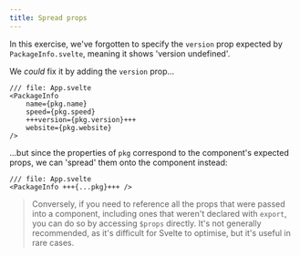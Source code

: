 ```yaml
---
title: Spread props
---
```


In this exercise, we've forgotten to specify the `version` prop expected by `PackageInfo.svelte`, meaning it shows 'version undefined'.

We _could_ fix it by adding the `version` prop...

```svelte
/// file: App.svelte
<PackageInfo
    name={pkg.name}
	speed={pkg.speed}
    +++version={pkg.version}+++
	website={pkg.website}
/>
```

...but since the properties of `pkg` correspond to the component's expected props, we can 'spread' them onto the component instead:

```svelte
/// file: App.svelte
<PackageInfo +++{...pkg}+++ />
```

> Conversely, if you need to reference all the props that were passed into a component, including ones that weren't declared with `export`, you can do so by accessing `$props` directly. It's not generally recommended, as it's difficult for Svelte to optimise, but it's useful in rare cases.
